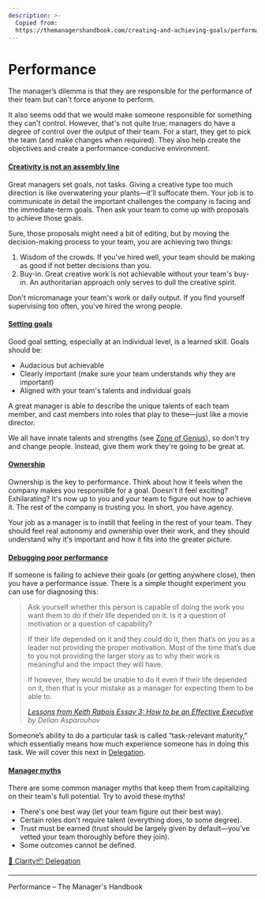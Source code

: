 ```yaml
---
description: >-
  Copied from:
  https://themanagershandbook.com/creating-and-achieving-goals/performance
---
```


# Performance

The manager’s dilemma is that they are responsible for the performance of their team but can't force anyone to perform.

It also seems odd that we would make someone responsible for something they can't control. However, that's not quite true; managers do have a degree of control over the output of their team. For a start, they get to pick the team (and make changes when required). They also help create the objectives and create a performance-conducive environment.

#### [Creativity is not an assembly line](https://themanagershandbook.com/#creativity-is-not-an-assembly-line)

Great managers set goals, not tasks. Giving a creative type too much direction is like overwatering your plants—it'll suffocate them. Your job is to communicate in detail the important challenges the company is facing and the immediate-term goals. Then ask your team to come up with proposals to achieve those goals.

Sure, those proposals might need a bit of editing, but by moving the decision-making process to your team, you are achieving two things:

1. Wisdom of the crowds. If you've hired well, your team should be making as good if not better decisions than you.
2. Buy-in. Great creative work is not achievable without your team's buy-in. An authoritarian approach only serves to dull the creative spirit.

Don't micromanage your team's work or daily output. If you find yourself supervising too often, you've hired the wrong people.

#### [Setting goals](https://themanagershandbook.com/#setting-goals)

Good goal setting, especially at an individual level, is a learned skill. Goals should be:

* Audacious but achievable
* Clearly important (make sure your team understands _why_ they are important)
* Aligned with your team's talents and individual goals

A great manager is able to describe the unique talents of each team member, and cast members into roles that play to these—just like a movie director.

We all have innate talents and strengths (see [Zone of Genius](https://themanagershandbook.com/coaching-and-feedback/zone-of-genius)), so don't try and change people. Instead, give them work they're going to be great at.

#### [Ownership](https://themanagershandbook.com/#ownership)

Ownership is the key to performance. Think about how it feels when the company makes you responsible for a goal. Doesn't it feel exciting? Exhilarating? It's now up to you and your team to figure out how to achieve it. The rest of the company is trusting you. In short, you have agency.

Your job as a manager is to instill that feeling in the rest of your team. They should feel real autonomy and ownership over their work, and they should understand why it's important and how it fits into the greater picture.

#### [Debugging poor performance](https://themanagershandbook.com/#debugging-poor-performance)

If someone is failing to achieve their goals (or getting anywhere close), then you have a performance issue. There is a simple thought experiment you can use for diagnosing this:

> Ask yourself whether this person is capable of doing the work you want them to do if their life depended on it. Is it a question of motivation or a question of capability?
>
> If their life depended on it and they could do it, then that’s on you as a leader not providing the proper motivation. Most of the time that’s due to you not providing the larger story as to why their work is meaningful and the impact they will have.
>
> If however, they would be unable to do it even if their life depended on it, then that is your mistake as a manager for expecting them to be able to.
>
> [_Lessons from Keith Rabois Essay 3: How to be an Effective Executive_](https://delian.io/lessons-3) _by Delian Asparouhov_

Someone’s ability to do a particular task is called “task-relevant maturity,” which essentially means how much experience someone has in doing this task. We will cover this next in [Delegation](https://themanagershandbook.com/creating-and-achieving-goals/delegation).

#### [Manager myths](https://themanagershandbook.com/#manager-myths)

There are some common manager myths that keep them from capitalizing on their team's full potential. Try to avoid these myths!

* There's one best way (let your team figure out their best way).
* Certain roles don't require talent (everything does, to some degree).
* Trust must be earned (trust should be largely given by default—you've vetted your team thoroughly before they join).
* Some outcomes cannot be defined.

[🌄 Clarity](https://themanagershandbook.com/creating-and-achieving-goals/clarity)[📦 Delegation](https://themanagershandbook.com/creating-and-achieving-goals/delegation)

***

Performance – The Manager's Handbook
